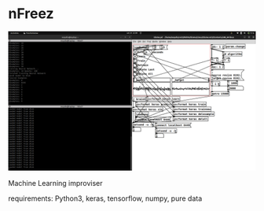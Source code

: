 # nFreez

![Glome](Glome.png)

Machine Learning improviser

requirements: Python3, keras, tensorflow, numpy, pure data
